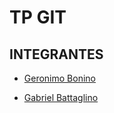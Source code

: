 # TP GIT

## INTEGRANTES

- [Geronimo Bonino](Geronimo_Bonino.md)  

- [Gabriel Battaglino](Gabriel_battaglino.md)